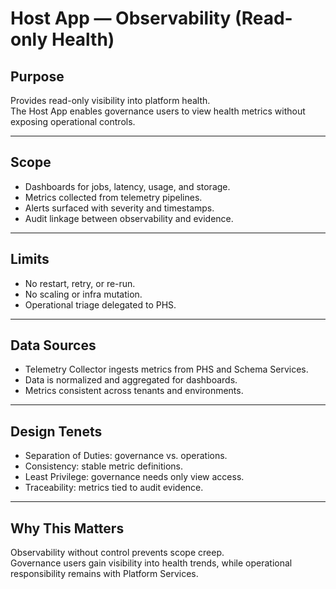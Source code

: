 # Host App — Observability (Read-only Health)

## Purpose
Provides read-only visibility into platform health.  
The Host App enables governance users to view health metrics without exposing operational controls.

---

## Scope
- Dashboards for jobs, latency, usage, and storage.  
- Metrics collected from telemetry pipelines.  
- Alerts surfaced with severity and timestamps.  
- Audit linkage between observability and evidence.  

---

## Limits
- No restart, retry, or re-run.  
- No scaling or infra mutation.  
- Operational triage delegated to PHS.  

---

## Data Sources
- Telemetry Collector ingests metrics from PHS and Schema Services.  
- Data is normalized and aggregated for dashboards.  
- Metrics consistent across tenants and environments.  

---

## Design Tenets
- Separation of Duties: governance vs. operations.  
- Consistency: stable metric definitions.  
- Least Privilege: governance needs only view access.  
- Traceability: metrics tied to audit evidence.  

---

## Why This Matters
Observability without control prevents scope creep.  
Governance users gain visibility into health trends, while operational responsibility remains with Platform Services.

